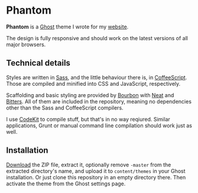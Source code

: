 # Phantom

**Phantom** is a [Ghost][] theme I wrote for my [website][].

The design is fully responsive and should work on the latest versions of all major browsers.


## Technical details

Styles are written in [Sass][], and the little behaviour there is, in [CoffeeScript][]. Those are compiled and minified into CSS and JavaScript, respectively.

Scaffolding and basic styling are provided by [Bourbon][] with [Neat][] and [Bitters][]. All of them are included in the repository, meaning no dependencies other than the Sass and CoffeeScript compilers.

I use [CodeKit][] to compile stuff, but that's in no way reqiured. Similar applications, Grunt or manual command line compilation should work just as well.

## Installation

[Download][] the ZIP file, extract it, optionally remove `-master` from the extracted directory's name, and upload it to `content/themes` in your Ghost installation. Or just clone this repository in an empty directory there. Then activate the theme from the Ghost settings page.

[ghost]:https://ghost.org/
[website]:http://helvensteijn.com/
[source]:https://github.com/hlvnst/phantom
[download]:https://github.com/hlvnst/phantom/archive/master.zip
[bourbon]:http://bourbon.io/
[neat]:http://neat.bourbon.io/
[bitters]:http://bitters.bourbon.io/
[codekit]:http://incident57.com/codekit/
[sass]:http://sass-lang.com/
[coffeescript]:http://coffeescript.org/